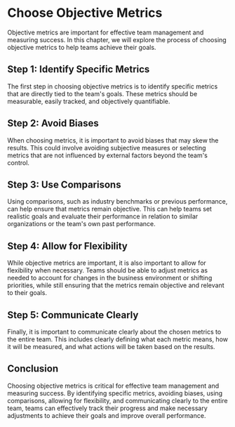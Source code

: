 # Choose Objective Metrics

Objective metrics are important for effective team management and measuring success. In this chapter, we will explore the process of choosing objective metrics to help teams achieve their goals.

## Step 1: Identify Specific Metrics

The first step in choosing objective metrics is to identify specific metrics that are directly tied to the team's goals. These metrics should be measurable, easily tracked, and objectively quantifiable.

## Step 2: Avoid Biases

When choosing metrics, it is important to avoid biases that may skew the results. This could involve avoiding subjective measures or selecting metrics that are not influenced by external factors beyond the team's control.

## Step 3: Use Comparisons

Using comparisons, such as industry benchmarks or previous performance, can help ensure that metrics remain objective. This can help teams set realistic goals and evaluate their performance in relation to similar organizations or the team's own past performance.

## Step 4: Allow for Flexibility

While objective metrics are important, it is also important to allow for flexibility when necessary. Teams should be able to adjust metrics as needed to account for changes in the business environment or shifting priorities, while still ensuring that the metrics remain objective and relevant to their goals.

## Step 5: Communicate Clearly

Finally, it is important to communicate clearly about the chosen metrics to the entire team. This includes clearly defining what each metric means, how it will be measured, and what actions will be taken based on the results.

## Conclusion

Choosing objective metrics is critical for effective team management and measuring success. By identifying specific metrics, avoiding biases, using comparisons, allowing for flexibility, and communicating clearly to the entire team, teams can effectively track their progress and make necessary adjustments to achieve their goals and improve overall performance.
